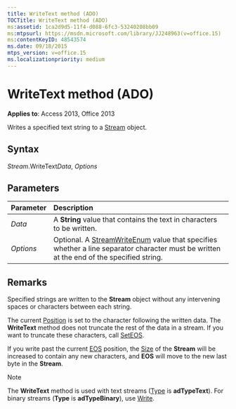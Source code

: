 ```yaml
---
title: WriteText method (ADO)
TOCTitle: WriteText method (ADO)
ms:assetid: 1ca2d9d5-11f4-d088-6fc3-53240208bb09
ms:mtpsurl: https://msdn.microsoft.com/library/JJ248963(v=office.15)
ms:contentKeyID: 48543574
ms.date: 09/18/2015
mtps_version: v=office.15
ms.localizationpriority: medium
---
```


# WriteText method (ADO)

**Applies to**: Access 2013, Office 2013

Writes a specified text string to a [Stream](stream-object-ado.md) object.

## Syntax

*Stream*.WriteText*Data*, *Options*

## Parameters

|Parameter|Description|
|:--------|:----------|
|*Data* |A **String** value that contains the text in characters to be written.|
|*Options* |Optional. A [StreamWriteEnum](streamwriteenum.md) value that specifies whether a line separator character must be written at the end of the specified string.|

## Remarks

Specified strings are written to the **Stream** object without any intervening spaces or characters between each string.

The current [Position](position-property-ado.md) is set to the character following the written data. The **WriteText** method does not truncate the rest of the data in a stream. If you want to truncate these characters, call [SetEOS](seteos-method-ado.md).

If you write past the current [EOS](eos-property-ado.md) position, the [Size](/office/vba/access/concepts/miscellaneous/size-property-ado-stream) of the **Stream** will be increased to contain any new characters, and **EOS** will move to the new last byte in the **Stream**.

> [!NOTE]
> The **WriteText** method is used with text streams ([Type](type-property-ado-stream.md) is **adTypeText**). For binary streams (**Type** is **adTypeBinary**), use [Write](write-method-ado.md).



